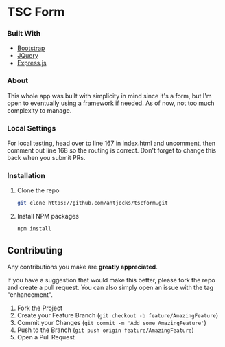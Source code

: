 # TSC Form

### Built With

* [Bootstrap](https://getbootstrap.com)
* [JQuery](https://jquery.com)
* [Express.js](https://expressjs.com/)


### About

This whole app was built with simplicity in mind since it's a form, but I'm open to eventually using a framework if needed. As of now, not too much complexity to manage.


### Local Settings

For local testing, head over to line 167 in index.html and uncomment, then comment out line 168 so the routing is correct. Don't forget to change this back when you submit PRs.

### Installation


1. Clone the repo
   ```sh
   git clone https://github.com/antjocks/tscform.git
   ```
2. Install NPM packages
   ```sh
   npm install
   ```
   
## Contributing

Any contributions you make are **greatly appreciated**.

If you have a suggestion that would make this better, please fork the repo and create a pull request. You can also simply open an issue with the tag "enhancement".

1. Fork the Project
2. Create your Feature Branch (`git checkout -b feature/AmazingFeature`)
3. Commit your Changes (`git commit -m 'Add some AmazingFeature'`)
4. Push to the Branch (`git push origin feature/AmazingFeature`)
5. Open a Pull Request

